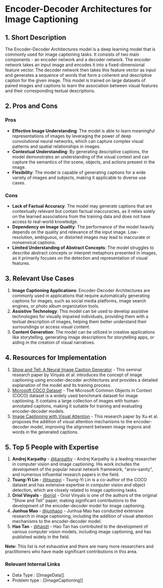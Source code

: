 # Encoder-Decoder Architectures for Image Captioning

## 1. Short Description
The Encoder-Decoder Architectures model is a deep learning model that is commonly used for image captioning tasks. It consists of two main components - an encoder network and a decoder network. The encoder network takes an input image and encodes it into a fixed-dimensional feature vector. The decoder network then takes this feature vector as input and generates a sequence of words that form a coherent and descriptive caption for the given image. This model is trained on large datasets of paired images and captions to learn the association between visual features and their corresponding textual descriptions.

## 2. Pros and Cons

### Pros
- **Effective Image Understanding**: The model is able to learn meaningful representations of images by leveraging the power of deep convolutional neural networks, which can capture complex visual patterns and spatial relationships in images.
- **Contextual Understanding**: By generating descriptive captions, the model demonstrates an understanding of the visual context and can capture the semantics of the scene, objects, and actions present in the image.
- **Flexibility**: The model is capable of generating captions for a wide variety of images and subjects, making it applicable to diverse use cases.

### Cons
- **Lack of Factual Accuracy**: The model may generate captions that are contextually relevant but contain factual inaccuracies, as it relies solely on the learned associations from the training data and does not have access to real-world knowledge.
- **Dependency on Image Quality**: The performance of the model heavily depends on the quality and relevance of the input image. Low-resolution, ambiguous, or distorted images may lead to inaccurate or nonsensical captions.
- **Limited Understanding of Abstract Concepts**: The model struggles to describe abstract concepts or interpret metaphors presented in images, as it primarily focuses on the detection and representation of visual features.

## 3. Relevant Use Cases
1. **Image Captioning Applications**: Encoder-Decoder Architectures are commonly used in applications that require automatically generating captions for images, such as social media platforms, image search engines, or photo album organization tools.
2. **Assistive Technology**: This model can be used to develop assistive technologies for visually impaired individuals, providing them with a textual description of images, helping them better understand their surroundings or access visual content.
3. **Content Generation**: The model can be utilized in creative applications like storytelling, generating image descriptions for storytelling apps, or aiding in the creation of visual narratives.

## 4. Resources for Implementation

1. [Show and Tell: A Neural Image Caption Generator](https://arxiv.org/abs/1411.4555) - This seminal research paper by Vinyals et al. introduces the concept of image captioning using encoder-decoder architectures and provides a detailed explanation of the model and its training process.
2. [Microsoft COCO Dataset](https://cocodataset.org/) - The Microsoft Common Objects in Context (COCO) dataset is a widely used benchmark dataset for image captioning. It contains a large collection of images with human-annotated captions, making it suitable for training and evaluating encoder-decoder models.
3. [Image Captioning with Visual Attention](https://arxiv.org/abs/1502.03044) - This research paper by Xu et al. proposes the addition of visual attention mechanisms to the encoder-decoder model, improving the alignment between image regions and words in the generated captions.

## 5. Top 5 People with Expertise

1. **Andrej Karpathy** - [@karpathy](https://github.com/karpathy) - Andrej Karpathy is a leading researcher in computer vision and image captioning. His work includes the development of the popular neural network framework, "arxiv-sanity", and numerous influential research papers in the field.
2. **Tsung-Yi Lin** - [@tsungyi](https://github.com/tsungyi) - Tsung-Yi Lin is a co-author of the COCO dataset and has extensive expertise in computer vision and object detection, which are closely related to image captioning tasks.
3. **Oriol Vinyals** - [@oriol](https://github.com/oap) - Oriol Vinyals is one of the authors of the original "Show and Tell" paper, making significant contributions to the development of the encoder-decoder model for image captioning.
4. **Junhua Mao** - [@junhaoo](https://github.com/junhaoo) - Junhua Mao has conducted extensive research in image captioning, including the addition of visual attention mechanisms to the encoder-decoder model.
5. **Hao Tan** - [@haozt](https://github.com/haozt) - Hao Tan has contributed to the development of various computer vision models, including image captioning, and has published widely in the field.

**Note:** This list is not exhaustive and there are many more researchers and practitioners who have made significant contributions in this area.


 ### Relevant Internal Links
- Data Type : [[ImageData]]
- Problem type : [[ImageCaptioning]]

